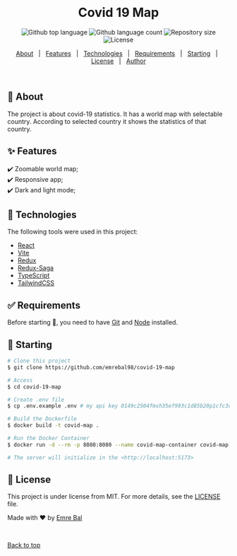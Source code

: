 <div align="center" id="top"> 
  <!-- <img src="./.github/app.gif" alt="Covid 19 Map" /> -->

&#xa0;

  <!-- <a href="https://covid19map.netlify.app">Demo</a> -->
</div>

<h1 align="center">Covid 19 Map</h1>

<p align="center">
  <img alt="Github top language" src="https://img.shields.io/github/languages/top/emrebal98/covid-19-map?color=56BEB8">

  <img alt="Github language count" src="https://img.shields.io/github/languages/count/emrebal98/covid-19-map?color=56BEB8">

  <img alt="Repository size" src="https://img.shields.io/github/repo-size/emrebal98/covid-19-map?color=56BEB8">

  <img alt="License" src="https://img.shields.io/github/license/emrebal98/covid-19-map?color=56BEB8">
</p>

<p align="center">
  <a href="#dart-about">About</a> &#xa0; | &#xa0; 
  <a href="#sparkles-features">Features</a> &#xa0; | &#xa0;
  <a href="#rocket-technologies">Technologies</a> &#xa0; | &#xa0;
  <a href="#white_check_mark-requirements">Requirements</a> &#xa0; | &#xa0;
  <a href="#checkered_flag-starting">Starting</a> &#xa0; | &#xa0;
  <a href="#memo-license">License</a> &#xa0; | &#xa0;
  <a href="https://github.com/emrebal98" target="_blank">Author</a>
</p>

<br>

## :dart: About

The project is about covid-19 statistics. It has a world map with selectable country. According to selected country it shows the statistics of that country.

## :sparkles: Features

:heavy_check_mark: Zoomable world map;\
:heavy_check_mark: Responsive app;\
:heavy_check_mark: Dark and light mode;

## :rocket: Technologies

The following tools were used in this project:

- [React](https://reactjs.org/)
- [Vite](https://vitejs.dev/)
- [Redux](https://redux.js.org/)
- [Redux-Saga](https://redux-saga.js.org/)
- [TypeScript](https://www.typescriptlang.org/)
- [TailwindCSS](https://tailwindcss.com/)

## :white_check_mark: Requirements

Before starting :checkered_flag:, you need to have [Git](https://git-scm.com) and [Node](https://nodejs.org/en/) installed.

## :checkered_flag: Starting

```bash
# Clone this project
$ git clone https://github.com/emrebal98/covid-19-map

# Access
$ cd covid-19-map

# Create .env file
$ cp .env.example .env # my api key 0149c2504fmsh35ef993c1d85b20p1cfc3djsn7a789e7e7b06

# Build the Dockerfile
$ docker build -t covid-map .

# Run the Docker Container
$ docker run -d --rm -p 8080:8080 --name covid-map-container covid-map

# The server will initialize in the <http://localhost:5173>
```

## :memo: License

This project is under license from MIT. For more details, see the [LICENSE](LICENSE.md) file.

Made with :heart: by <a href="https://github.com/emrebal98" target="_blank">Emre Bal</a>

&#xa0;

<a href="#top">Back to top</a>
